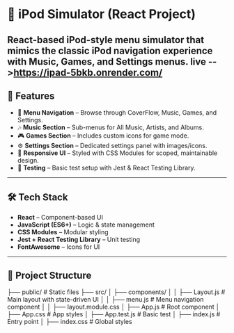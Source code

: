 # 🎵 iPod Simulator (React Project)

 **React-based iPod-style menu simulator** that mimics the classic iPod navigation experience with Music, Games, and Settings menus.
live -->https://ipad-5bkb.onrender.com/
---

## 🚀 Features
- 📂 **Menu Navigation** – Browse through CoverFlow, Music, Games, and Settings.  
- 🎶 **Music Section** – Sub-menus for All Music, Artists, and Albums.  
- 🎮 **Games Section** – Includes custom icons for game mode.  
- ⚙️ **Settings Section** – Dedicated settings panel with images/icons.  
- 🎨 **Responsive UI** – Styled with CSS Modules for scoped, maintainable design.  
- 🧪 **Testing** – Basic test setup with Jest & React Testing Library.  

---

## 🛠️ Tech Stack
- **React** – Component-based UI  
- **JavaScript (ES6+)** – Logic & state management  
- **CSS Modules** – Modular styling  
- **Jest + React Testing Library** – Unit testing  
- **FontAwesome** – Icons for UI  

---

## 📂 Project Structure
├── public/ # Static files
├── src/
│ ├── components/
│ │ ├── Layout.js # Main layout with state-driven UI
│ │ ├── menu.js # Menu navigation component
│ │ ├── layout.module.css
│ ├── App.js # Root component
│ ├── App.css # App styles
│ ├── App.test.js # Basic test
│ ├── index.js # Entry point
│ ├── index.css # Global styles



